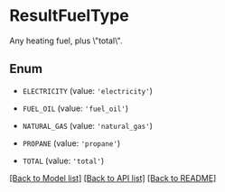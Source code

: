 # ResultFuelType

Any heating fuel, plus \\\"total\\\".

## Enum

* `ELECTRICITY` (value: `'electricity'`)

* `FUEL_OIL` (value: `'fuel_oil'`)

* `NATURAL_GAS` (value: `'natural_gas'`)

* `PROPANE` (value: `'propane'`)

* `TOTAL` (value: `'total'`)

[[Back to Model list]](../README.md#documentation-for-models) [[Back to API list]](../README.md#documentation-for-api-endpoints) [[Back to README]](../README.md)


